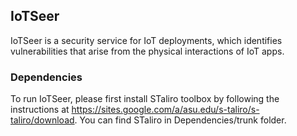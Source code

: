 ## IoTSeer

IoTSeer is a security service for IoT deployments, which identifies vulnerabilities that arise from the physical interactions of IoT apps.

### Dependencies

To run IoTSeer, please first install STaliro toolbox by following the instructions at https://sites.google.com/a/asu.edu/s-taliro/s-taliro/download. You can find STaliro in Dependencies/trunk folder. 









